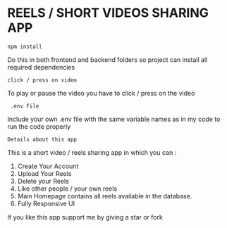 # REELS / SHORT VIDEOS SHARING APP
 

`npm install`

Do this in both frontend and backend folders so project can install all required dependencies


` click / press on video `


To play or pause the video you have to click / press on the video


` .env File`

Include your own .env file with the same variable names as in my code to run the code properly


`Details about this app` 

This is a short video / reels sharing app in which you can :

1) Create Your Account
2) Upload Your Reels
3) Delete your Reels
4) Like other people / your own  reels
5) Main Homepage contains all reels available in the database.
6) Fully Responsive UI

If you like this app support me by giving a star or fork
